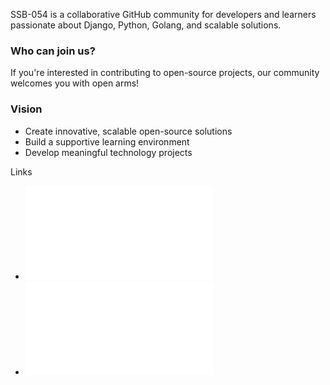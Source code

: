 SSB-054 is a collaborative GitHub community for developers and learners passionate about Django, Python, Golang, and scalable solutions. 


### Who can join us?
If you're interested in contributing to open-source projects, our community welcomes you with open arms!

### Vision
- Create innovative, scalable open-source solutions
- Build a supportive learning environment
- Develop meaningful technology projects


Links
- ![CODE_OF_CONDUCT](../CODE_OF_CONDUCT.md)
- ![INVITATION](../INVITATION.md)
